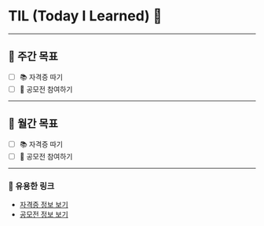 # TIL (Today I Learned) 📝

---

## 🌟 주간 목표
- [ ] 📚 자격증 따기  
- [ ] 🎯 공모전 참여하기  

---

## 🌟 월간 목표
- [ ] 📚 자격증 따기  
- [ ] 🎯 공모전 참여하기  

---

### 🔗 유용한 링크
- [자격증 정보 보기](https://m.exam.toeic.co.kr/receipt/examSchList.php)
- [공모전 정보 보기](https://www.ssgsag.kr/)
